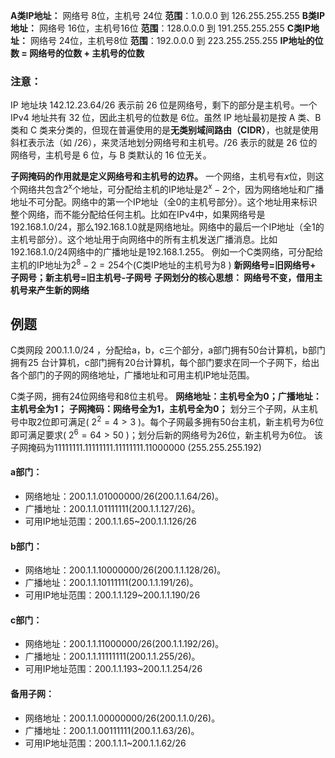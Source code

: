 **A类IP地址：** 网络号 8位，主机号 24位    **范围**：1.0.0.0 到 126.255.255.255
**B类IP地址：** 网络号 16位，主机号16位   **范围**：128.0.0.0 到 191.255.255.255
**C类IP地址：** 网络号 24位，主机号8位     **范围**：192.0.0.0 到 223.255.255.255
**IP地址的位数 = 网络号的位数 + 主机号的位数**
### 注意：
IP 地址块 $142.12.23.64/26$ 表示前 26 位是网络号，剩下的部分是主机号。一个 IPv4 地址共有 32 位，因此主机号的位数是 6位。虽然 IP 地址最初是按 A 类、B 类和 C 类来分类的，但现在普遍使用的是**无类别域间路由（CIDR）**，也就是使用斜杠表示法（如 /26），来灵活地划分网络号和主机号。/26 表示的就是 26 位的网络号，主机号是 6 位，与 B 类默认的 16 位无关。

**子网掩码的作用就是定义网络号和主机号的边界。**
一个网络，主机号有$x$位，则这个网络共包含$2^x$个地址，可分配给主机的IP地址是$2^x-2$个，因为网络地址和广播地址不可分配。网络中的第一个IP地址（全0的主机号部分）。这个地址用来标识整个网络，而不能分配给任何主机。比如在IPv4中，如果网络号是192.168.1.0/24，那么192.168.1.0就是网络地址。网络中的最后一个IP地址（全1的主机号部分）。这个地址用于向网络中的所有主机发送广播消息。比如192.168.1.0/24网络中的广播地址是192.168.1.255。
例如一个C类网络，可分配给主机的IP地址为$2^8-2=254$个(C类IP地址的主机号为8 )
 **新网络号=旧网络号+ 子网号；新主机号=旧主机号-子网号**
 **子网划分的核心思想： 网络号不变，借用主机号来产生新的网络**
## 例题
C类网段 200.1.1.0/24 ，分配给a，b，c三个部分，a部门拥有50台计算机，b部门拥有25
台计算机，c部门拥有20台计算机，每个部门要求在同一个子网下，给出各个部门的子网的网络地址，广播地址和可用主机IP地址范围。

C类子网，拥有24位网络号和8位主机号。
**网络地址：主机号全为0；广播地址：主机号全为1；** **子网掩码：网络号全为1，主机号全为0；**
划分三个子网，从主机号中取2位即可满足( $2^2=4>3$ )。每个子网最多拥有50台主机，新主机号为6位即可满足要求( $2^6=64>50$ )；划分后新的网络号为26位，新主机号为6位。
该子网掩码为11111111.11111111.11111111.11000000 (255.255.255.192)
#### a部门：
- 网络地址：200.1.1.01000000/26(200.1.1.64/26)。
- 广播地址：200.1.1.01111111(200.1.1.127/26)。
- 可用IP地址范围：200.1.1.65~200.1.1.126/26
#### b部门：
- 网络地址：200.1.1.10000000/26(200.1.1.128/26)。
- 广播地址：200.1.1.10111111(200.1.1.191/26)。
- 可用IP地址范围：200.1.1.129~200.1.1.190/26
#### c部门：
- 网络地址：200.1.1.11000000/26(200.1.1.192/26)。
- 广播地址：200.1.1.11111111(200.1.1.255/26)。
- 可用IP地址范围：200.1.1.193~200.1.1.254/26
#### 备用子网：
- 网络地址：200.1.1.00000000/26(200.1.1.0/26)。
- 广播地址：200.1.1.00111111(200.1.1.63/26)。
- 可用IP地址范围：200.1.1.1~200.1.1.62/26